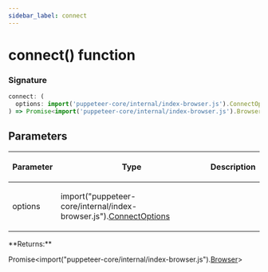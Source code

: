 ```yaml
---
sidebar_label: connect
---
```


# connect() function

### Signature

```typescript
connect: (
  options: import('puppeteer-core/internal/index-browser.js').ConnectOptions
) => Promise<import('puppeteer-core/internal/index-browser.js').Browser>;
```

## Parameters

<table><thead><tr><th>

Parameter

</th><th>

Type

</th><th>

Description

</th></tr></thead>
<tbody><tr><td>

options

</td><td>

import("puppeteer-core/internal/index-browser.js").[ConnectOptions](./puppeteer.connectoptions.md)

</td><td>

</td></tr>
</tbody></table>
**Returns:**

Promise&lt;import("puppeteer-core/internal/index-browser.js").[Browser](./puppeteer.browser.md)&gt;
